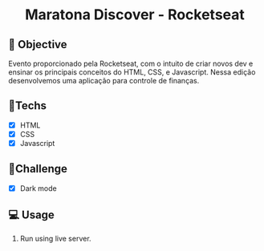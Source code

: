 <h1 align="center">
    Maratona Discover - Rocketseat
</h1>

## 🎯 Objective

Evento proporcionado pela Rocketseat, com o intuito de criar novos dev e ensinar os principais conceitos do HTML, CSS, e Javascript. Nessa edição desenvolvemos uma aplicação para controle de finanças.

## 🚀Techs

- [x] HTML
- [x] CSS
- [x] Javascript

## 🧠Challenge

- [x] Dark mode

## 💻 Usage

1. Run using live server.<br />
